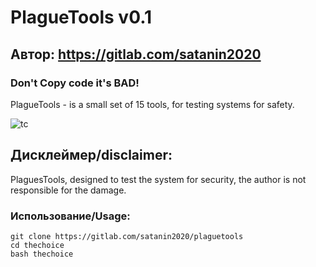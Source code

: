 # PlagueTools v0.1
## Автор: https://gitlab.com/satanin2020


### Don't Copy code it's BAD! 

PlagueTools - is a small set of 15 tools, for testing systems for safety.

![tc](https://user-images.githubusercontent.com/34893261/42694546-321b7656-8689-11e8-866b-46fa78d5e923.png)

## Дисклеймер/disclaimer:
PlaguesTools, designed to test the system for security, the author is not responsible for the damage.


### Использование/Usage:
```
git clone https://gitlab.com/satanin2020/plaguetools
cd thechoice
bash thechoice
```


